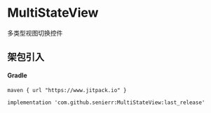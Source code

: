 # MultiStateView
多类型视图切换控件

## 架包引入

#### Gradle

```
maven { url "https://www.jitpack.io" }
```

```
implementation 'com.github.senierr:MultiStateView:last_release'
```
